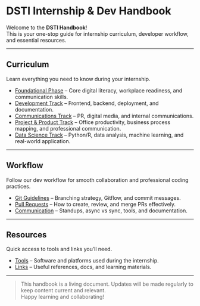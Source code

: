 # DSTI Internship & Dev Handbook

Welcome to the **DSTI Handbook**!   
This is your one-stop guide for internship curriculum, developer workflow, and essential resources.

---

## Curriculum

Learn everything you need to know during your internship.  

- [Foundational Phase](curriculum/foundational-phase.md) – Core digital literacy, workplace readiness, and communication skills.  
- [Development Track](curriculum/development-track.md) – Frontend, backend, deployment, and documentation.  
- [Communications Track](curriculum/communications-track.md) – PR, digital media, and internal communications.  
- [Project & Product Track](curriculum/project-product-track.md) – Office productivity, business process mapping, and professional communication.  
- [Data Science Track](curriculum/data-science-track.md) – Python/R, data analysis, machine learning, and real-world application.


---

##  Workflow

Follow our dev workflow for smooth collaboration and professional coding practices.  

- [Git Guidelines](workflow/git-guidelines.md) – Branching strategy, Gitflow, and commit messages.  
- [Pull Requests](workflow/pull-requests.md) – How to create, review, and merge PRs effectively.  
- [Communication](workflow/communication.md) – Standups, async vs sync, tools, and documentation.

---

##  Resources

Quick access to tools and links you’ll need.  

- [Tools](resources/tools.md) – Software and platforms used during the internship.  
- [Links](resources/links.md) – Useful references, docs, and learning materials.

---

> This handbook is a living document. Updates will be made regularly to keep content current and relevant.  
> Happy learning and collaborating! 
